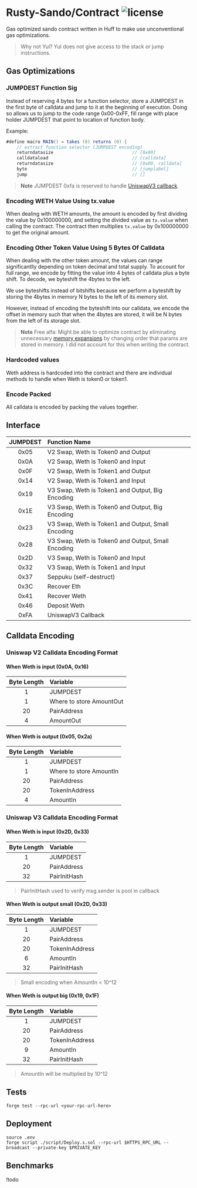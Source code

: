 # Rusty-Sando/Contract ![license](https://img.shields.io/badge/License-MIT-green.svg?label=license)

Gas optimized sando contract written in Huff to make use unconventional gas optimizations. 

> Why not Yul? Yul does not give access to the stack or jump instructions. 

## Gas Optimizations

### JUMPDEST Function Sig
Instead of reserving 4 bytes for a function selector, store a JUMPDEST in the first byte of calldata and jump to it at the beginning of execution. Doing so allows us to jump to the code range 0x00-0xFF, fill range with place holder JUMPDEST that point to location of function body. 

Example:
```as
#define macro MAIN() = takes (0) returns (0) {
    // extract function selector (JUMPDEST encoding)
    returndatasize                              // [0x00]
    calldataload                                // [calldata]
    returndatasize                              // [0x00, calldata]
    byte                                        // [jumplabel]
    jump                                        // []
```

> **Note**
> JUMPDEST 0xfa is reserved to handle [UniswapV3 callback](https://docs.uniswap.org/contracts/v3/reference/core/interfaces/callback/IUniswapV3SwapCallback).

### Encoding WETH Value Using tx.value
When dealing with WETH amounts, the amount is encoded by first dividing the value by 0x100000000, and setting the divided value as `tx.value` when calling the contract. The contract then multiplies `tx.value` by 0x100000000 to get the original amount. 

### Encoding Other Token Value Using 5 Bytes Of Calldata
When dealing with the other token amount, the values can range significantlly depending on token decimal and total supply. To account for full range, we encode by fitting the value into 4 bytes of calldata plus a byte shift. To decode, we byteshift the 4bytes to the left. 

We use byteshifts instead of bitshifts because we perform a byteshift by storing the 4bytes in memory N bytes to the left of its memory slot. 

However, instead of encoding the byteshift into our calldata, we encode the offset in memory such that when the 4bytes are stored, it will be N bytes from the left of its storage slot.

> **Note** 
> Free alfa: Might be able to optimize contract by eliminating unnecessary [memory expansions](https://www.evm.codes/about#memoryexpansion) by changing order that params are stored in memory. I did not account for this when writing the contract. 

### Hardcoded values
Weth address is hardcoded into the contract and there are individual methods to handle when Weth is token0 or token1. 

### Encode Packed
All calldata is encoded by packing the values together. 

## Interface

| JUMPDEST  | Function Name |
| :-------------: | :------------- |
| 0x05  | V2 Swap, Weth is Token0 and Output  |
| 0x0A  | V2 Swap, Weth is Token0 and Input  |
| 0x0F  | V2 Swap, Weth is Token1 and Output  |
| 0x14  | V2 Swap, Weth is Token1 and Input |
| 0x19  | V3 Swap, Weth is Token1 and Output, Big Encoding |
| 0x1E  | V3 Swap, Weth is Token0 and Output, Big Encoding  |
| 0x23  | V3 Swap, Weth is Token1 and Output, Small Encoding  |
| 0x28  | V3 Swap, Weth is Token0 and Output, Small Encoding |
| 0x2D  | V3 Swap, Weth is Token0 and Input  |
| 0x32  | V3 Swap, Weth is Token1 and Input  |
| 0x37  | Seppuku (self-destruct)  |
| 0x3C  | Recover Eth  |
| 0x41  | Recover Weth  |
| 0x46  | Deposit Weth  |
| 0xFA  | UniswapV3 Callback  |


## Calldata Encoding 
### Uniswap V2 Calldata Encoding Format

#### When Weth is input (0x0A, 0x16)
| Byte Length  | Variable |
| :-------------: | :------------- |
| 1 | JUMPDEST  |
| 1 | Where to store AmountOut  |
| 20 | PairAddress  |
| 4 | AmountOut  |

#### When Weth is output (0x05, 0x2a)
| Byte Length  | Variable |
| :-------------: | :------------- |
| 1 | JUMPDEST  |
| 1 | Where to store AmountIn  |
| 20 | PairAddress  |
| 20 | TokenInAddress  |
| 4 | AmountIn  |

### Uniswap V3 Calldata Encoding Format

#### When Weth is input (0x2D, 0x33)
| Byte Length  | Variable |
| :-------------: | :------------- |
| 1 | JUMPDEST  |
| 20 | PairAddress  |
| 32 | PairInitHash  | 
> PairInitHash used to verify msg.sender is pool in callback

#### When Weth is output small (0x2D, 0x33)
| Byte Length  | Variable |
| :-------------: | :------------- |
| 1 | JUMPDEST  |
| 20 | PairAddress  |
| 20 | TokenInAddress  |
| 6 | AmountIn  | 
| 32 | PairInitHash  | 
> Small encoding when AmountIn < 10^12

#### When Weth is output big (0x19, 0x1F)
| Byte Length  | Variable |
| :-------------: | :------------- |
| 1 | JUMPDEST  |
| 20 | PairAddress  |
| 20 | TokenInAddress  |
| 9 | AmountIn  | 
| 32 | PairInitHash  | 
> AmountIn will be multiplied by 10^12

## Tests

```console
forge test --rpc-url <your-rpc-url-here>
```

## Deployment
```console
source .env  
forge script ./script/Deploy.s.sol --rpc-url $HTTPS_RPC_URL --broadcast --private-key $PRIVATE_KEY
```

## Benchmarks
!todo

